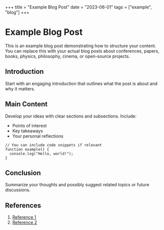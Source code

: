 +++
title = "Example Blog Post"
date = "2023-06-01"
tags = ["example", "blog"]
+++

# Example Blog Post

This is an example blog post demonstrating how to structure your content. You can replace this with your actual blog posts about conferences, papers, books, physics, philosophy, cinema, or open-source projects.

## Introduction

Start with an engaging introduction that outlines what the post is about and why it matters.

## Main Content

Develop your ideas with clear sections and subsections. Include:

- Points of interest
- Key takeaways
- Your personal reflections

```
// You can include code snippets if relevant
function example() {
  console.log("Hello, world!");
}
```

## Conclusion

Summarize your thoughts and possibly suggest related topics or future discussions.

## References

1. [Reference 1](https://example.com)
2. [Reference 2](https://example.com) 